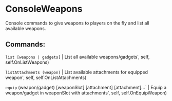 # ConsoleWeapons

Console commands to give weapons to players on the fly and list all available weapons.

## Commands:

`list [weapons | gadgets]` | List all available weapons/gadgets', self, self.OnListWeapons)

`listAttachments (weapon)` | List available attachments for equipped weapon', self, self.OnListAttachments)

`equip` (weapon/gadget) [weaponSlot] [attachment] [attachment]...` | Equip a weapon/gadget in weaponSlot with attachments', self, self.OnEquipWeapon)
